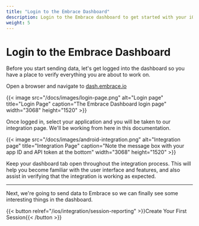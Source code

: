 ```yaml
---
title: "Login to the Embrace Dashboard"
description: Login to the Embrace dashboard to get started with your iOS integration
weight: 5
---
```


# Login to the Embrace Dashboard

Before you start sending data, let's get logged into the dashboard so you have a place to verify everything you are about to work on.

Open a browser and navigate to [dash.embrace.io](https://dash.embrace.io)

{{< image src="/docs/images/login-page.png" alt="Login page" title="Login Page" caption="The Embrace Dashboard login page" width="3068" height="1520" >}}

Once logged in, select your application and you will be taken to our integration page. We'll be working from here in this documentation.

{{< image src="/docs/images/android-integration.png" alt="Integration page" title="Integration Page" caption="Note the message box with your app ID and API token at the bottom" width="3068" height="1520" >}}

Keep your dashboard tab open throughout the integration process.  This will help you become familiar with the user interface and features, and also assist in verifying that the integration is working as expected.

---

Next, we're going to send data to Embrace so we can finally see some interesting
things in the dashboard.

{{< button relref="/ios/integration/session-reporting" >}}Create Your First Session{{< /button >}}
